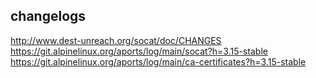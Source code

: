 ## changelogs

http://www.dest-unreach.org/socat/doc/CHANGES
https://git.alpinelinux.org/aports/log/main/socat?h=3.15-stable
https://git.alpinelinux.org/aports/log/main/ca-certificates?h=3.15-stable
